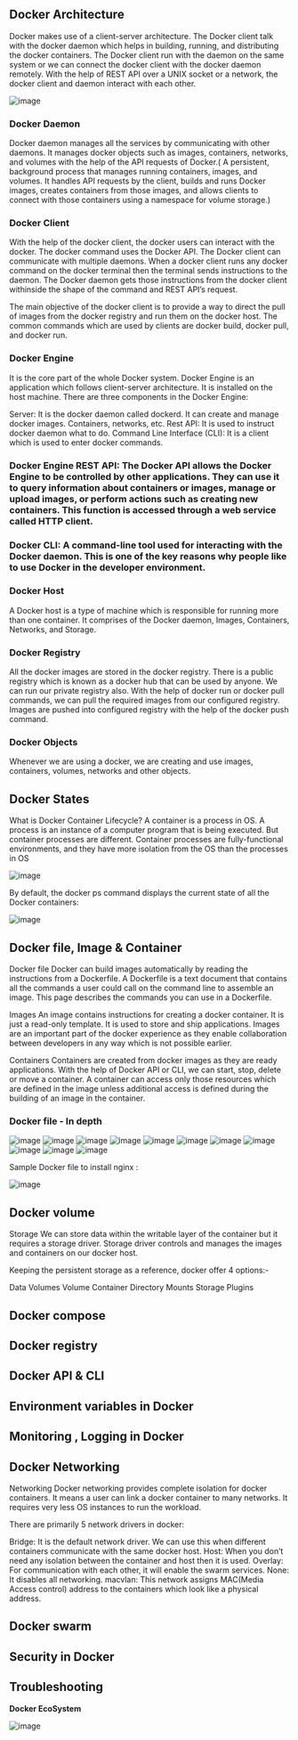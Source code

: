 ## Docker Architecture

Docker makes use of a client-server architecture. The Docker client talk with the docker daemon which helps in building, running, and distributing the docker containers. The Docker client run with the daemon on the same system or we can connect the docker client with the docker daemon remotely. With the help of REST API over a  UNIX socket or a network, the docker client and daemon interact with each other. 


![image](https://user-images.githubusercontent.com/29191813/229864265-bcfa7b8d-b787-4c30-9f9e-e2d2fe37f706.png)

### Docker Daemon
Docker daemon manages all the services by communicating with other daemons. It manages docker objects such as images, containers, networks, and volumes with the help of the API requests of Docker.( A persistent, background process that manages running containers, images, and volumes. It handles API requests by the client, builds and runs Docker images, creates containers from those images, and allows clients to connect with those containers using a namespace for volume storage.)

### Docker Client
With the help of the docker client, the docker users can interact with the docker. The docker command uses the Docker API. The Docker client can communicate with multiple daemons. When a docker client runs any docker command on the docker terminal then the terminal sends instructions to the daemon. The Docker daemon gets those instructions from the docker client withinside the shape of the command and REST API’s request.

The main objective of the docker client is to provide a way to direct the pull of images from the docker registry and run them on the docker host. The common commands which are used by clients are docker build, docker pull, and docker run.

### Docker Engine
It is the core part of the whole Docker system. Docker Engine is an application which follows client-server architecture. It is installed on the host machine. There are three components in the Docker Engine:

Server: It is the docker daemon called dockerd. It can create and manage docker images. Containers, networks, etc.
Rest API: It is used to instruct docker daemon what to do.
Command Line Interface (CLI): It is a client which is used to enter docker commands.

### Docker Engine REST API: The Docker API allows the Docker Engine to be controlled by other applications. They can use it to query information about containers or images, manage or upload images, or perform actions such as creating new containers. This function is accessed through a web service called HTTP client.

### Docker CLI: A command-line tool used for interacting with the Docker daemon. This is one of the key reasons why people like to use Docker in the developer environment.

### Docker Host
A Docker host is a type of machine which is responsible for running more than one container. It comprises of the Docker daemon, Images, Containers, Networks, and Storage.

### Docker Registry
All the docker images are stored in the docker registry. There is a public registry which is known as a docker hub that can be used by anyone. We can run our private registry also. With the help of docker run or docker pull commands, we can pull the required images from our configured registry. Images are pushed into configured registry with the help of the docker push command.

### Docker Objects
Whenever we are using a docker, we are creating and use images, containers, volumes, networks and other objects. 

## Docker States

What is Docker Container Lifecycle?
A container is a process in OS. A process is an instance of a computer program that is being executed. But container processes are different. Container processes are fully-functional environments, and they have more isolation from the OS than the processes in OS

![image](https://user-images.githubusercontent.com/29191813/229866655-b55a90e7-a408-433f-b1dc-4c60c6d759dc.png)

By default, the docker ps command displays the current state of all the Docker containers:

![image](https://user-images.githubusercontent.com/29191813/229867374-515b02aa-4c81-4be4-8758-486eb28bac25.png)


## Docker file, Image & Container

Docker file
Docker can build images automatically by reading the instructions from a Dockerfile. A Dockerfile is a text document that contains all the commands a user could call on the command line to assemble an image. This page describes the commands you can use in a Dockerfile.

Images
An image contains instructions for creating a docker container. It is just a read-only template. It is used to store and ship applications. Images are an important part of the docker experience as they enable collaboration between developers in any way which is not possible earlier.

Containers
Containers are created from docker images as they are ready applications. With the help of Docker API or CLI, we can start, stop, delete or move a container. A container can access only those resources which are defined in the image unless additional access is defined during the building of an image in the container.

### Docker file - In depth

![image](https://user-images.githubusercontent.com/29191813/229868215-0d480711-4278-4ca3-8d05-69127deda0ff.png)
![image](https://user-images.githubusercontent.com/29191813/229868303-040d29cf-133e-4654-bb6a-9a0d9e878837.png)
![image](https://user-images.githubusercontent.com/29191813/229868378-03cd498b-f786-4817-8cc1-2be9f98a79a8.png)
![image](https://user-images.githubusercontent.com/29191813/229868436-b2aabab0-1df1-4af1-95bd-0c062aa97d5e.png)
![image](https://user-images.githubusercontent.com/29191813/229868527-81dc7986-459d-4a8b-90e5-374d3b713110.png)
![image](https://user-images.githubusercontent.com/29191813/229868604-b92d36b6-39f3-4e0a-b618-8c0f414ff5a5.png)
![image](https://user-images.githubusercontent.com/29191813/229868697-f2d574f9-e2b4-40ef-8195-93d967475f88.png)
![image](https://user-images.githubusercontent.com/29191813/229868850-519b4476-36ec-4a01-862f-b39521cac712.png)
![image](https://user-images.githubusercontent.com/29191813/229868924-50a7123f-2358-4001-b139-563c74540e59.png)
![image](https://user-images.githubusercontent.com/29191813/229869017-93c2bb7e-1cde-4c7e-a5c7-80be26c5f6d2.png)
![image](https://user-images.githubusercontent.com/29191813/229869071-931bf1b3-7ca8-49a0-9293-18471bca119e.png)

Sample Docker file to install nginx :

![image](https://user-images.githubusercontent.com/29191813/229869882-4368f325-047c-4fe0-bde5-f05978745ace.png)


## Docker volume

Storage
We can store data within the writable layer of the container but it requires a storage driver. Storage driver controls and manages the images and containers on our docker host. 

Keeping the persistent storage as a reference, docker offer 4 options:-

Data Volumes
Volume Container
Directory Mounts
Storage Plugins


##  Docker compose
##  Docker registry
##  Docker API & CLI
## Environment variables in Docker
## Monitoring , Logging in Docker
## Docker Networking

Networking 
Docker networking provides complete isolation for docker containers. It means a user can link a docker container to many networks. It requires very less OS instances to run the workload.

There are primarily 5 network drivers in docker:

Bridge: It is the default network driver. We can use this when different containers communicate with the same docker host.
Host: When you don’t need any isolation between the container and host then it is used.
Overlay: For communication with each other, it will enable the swarm services.
None: It disables all networking.
macvlan: This network assigns MAC(Media Access control) address to the containers which look like a physical address.

## Docker swarm
## Security in Docker
## Troubleshooting


**Docker EcoSystem**

![image](https://user-images.githubusercontent.com/29191813/225827998-c45deb18-992e-42db-847a-29418893c71b.png)
